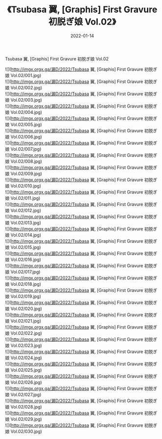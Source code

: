 ﻿---
layout: post
title:  《Tsubasa 翼, [Graphis] First Gravure 初脱ぎ娘 Vol.02》
date:   2022-01-14
img: http://imgx.orgx.ga/漏D/2022/Tsubasa 翼, [Graphis] First Gravure 初脱ぎ娘 Vol.02/000.jpg
categories: [美女, 清纯, 唯美]
---

Tsubasa 翼, [Graphis] First Gravure 初脱ぎ娘 Vol.02

  ![](http://imgx.orgx.ga/漏D/2022/Tsubasa 翼, [Graphis] First Gravure 初脱ぎ娘 Vol.02/001.jpg) <br> ![](http://imgx.orgx.ga/漏D/2022/Tsubasa 翼, [Graphis] First Gravure 初脱ぎ娘 Vol.02/002.jpg) <br> ![](http://imgx.orgx.ga/漏D/2022/Tsubasa 翼, [Graphis] First Gravure 初脱ぎ娘 Vol.02/003.jpg) <br> ![](http://imgx.orgx.ga/漏D/2022/Tsubasa 翼, [Graphis] First Gravure 初脱ぎ娘 Vol.02/004.jpg) <br> ![](http://imgx.orgx.ga/漏D/2022/Tsubasa 翼, [Graphis] First Gravure 初脱ぎ娘 Vol.02/005.jpg) <br> ![](http://imgx.orgx.ga/漏D/2022/Tsubasa 翼, [Graphis] First Gravure 初脱ぎ娘 Vol.02/006.jpg) <br> ![](http://imgx.orgx.ga/漏D/2022/Tsubasa 翼, [Graphis] First Gravure 初脱ぎ娘 Vol.02/007.jpg) <br> ![](http://imgx.orgx.ga/漏D/2022/Tsubasa 翼, [Graphis] First Gravure 初脱ぎ娘 Vol.02/008.jpg) <br> ![](http://imgx.orgx.ga/漏D/2022/Tsubasa 翼, [Graphis] First Gravure 初脱ぎ娘 Vol.02/009.jpg) <br> ![](http://imgx.orgx.ga/漏D/2022/Tsubasa 翼, [Graphis] First Gravure 初脱ぎ娘 Vol.02/010.jpg) <br> ![](http://imgx.orgx.ga/漏D/2022/Tsubasa 翼, [Graphis] First Gravure 初脱ぎ娘 Vol.02/011.jpg) <br> ![](http://imgx.orgx.ga/漏D/2022/Tsubasa 翼, [Graphis] First Gravure 初脱ぎ娘 Vol.02/012.jpg) <br> ![](http://imgx.orgx.ga/漏D/2022/Tsubasa 翼, [Graphis] First Gravure 初脱ぎ娘 Vol.02/013.jpg) <br> ![](http://imgx.orgx.ga/漏D/2022/Tsubasa 翼, [Graphis] First Gravure 初脱ぎ娘 Vol.02/014.jpg) <br> ![](http://imgx.orgx.ga/漏D/2022/Tsubasa 翼, [Graphis] First Gravure 初脱ぎ娘 Vol.02/015.jpg) <br> ![](http://imgx.orgx.ga/漏D/2022/Tsubasa 翼, [Graphis] First Gravure 初脱ぎ娘 Vol.02/016.jpg) <br> ![](http://imgx.orgx.ga/漏D/2022/Tsubasa 翼, [Graphis] First Gravure 初脱ぎ娘 Vol.02/017.jpg) <br> ![](http://imgx.orgx.ga/漏D/2022/Tsubasa 翼, [Graphis] First Gravure 初脱ぎ娘 Vol.02/018.jpg) <br> ![](http://imgx.orgx.ga/漏D/2022/Tsubasa 翼, [Graphis] First Gravure 初脱ぎ娘 Vol.02/019.jpg) <br> ![](http://imgx.orgx.ga/漏D/2022/Tsubasa 翼, [Graphis] First Gravure 初脱ぎ娘 Vol.02/020.jpg) <br> ![](http://imgx.orgx.ga/漏D/2022/Tsubasa 翼, [Graphis] First Gravure 初脱ぎ娘 Vol.02/021.jpg) <br> ![](http://imgx.orgx.ga/漏D/2022/Tsubasa 翼, [Graphis] First Gravure 初脱ぎ娘 Vol.02/022.jpg) <br> ![](http://imgx.orgx.ga/漏D/2022/Tsubasa 翼, [Graphis] First Gravure 初脱ぎ娘 Vol.02/023.jpg) <br> ![](http://imgx.orgx.ga/漏D/2022/Tsubasa 翼, [Graphis] First Gravure 初脱ぎ娘 Vol.02/024.jpg) <br> ![](http://imgx.orgx.ga/漏D/2022/Tsubasa 翼, [Graphis] First Gravure 初脱ぎ娘 Vol.02/025.jpg) <br> ![](http://imgx.orgx.ga/漏D/2022/Tsubasa 翼, [Graphis] First Gravure 初脱ぎ娘 Vol.02/026.jpg) <br> ![](http://imgx.orgx.ga/漏D/2022/Tsubasa 翼, [Graphis] First Gravure 初脱ぎ娘 Vol.02/027.jpg) <br> ![](http://imgx.orgx.ga/漏D/2022/Tsubasa 翼, [Graphis] First Gravure 初脱ぎ娘 Vol.02/028.jpg) <br> ![](http://imgx.orgx.ga/漏D/2022/Tsubasa 翼, [Graphis] First Gravure 初脱ぎ娘 Vol.02/029.jpg) <br> ![](http://imgx.orgx.ga/漏D/2022/Tsubasa 翼, [Graphis] First Gravure 初脱ぎ娘 Vol.02/030.jpg) <br>